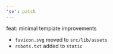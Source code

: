 ```yaml
---
'sv': patch
---
```


feat: minimal template improvements

- `favicon.svg` moved to `src/lib/assets`
- `robots.txt` added to `static`
